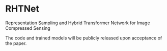 # RHTNet
Representation Sampling and Hybrid Transformer Network for Image Compressed Sensing

The code and trained models will be publicly released upon acceptance of the paper.
